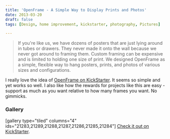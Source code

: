 ```yaml
---
title: 'OpenFrame - A Simple Way to Display Prints and Photos'
date: 2013-03-20
draft: false
tags: [Design, home improvement, kickstarter, photography, Pictures]

---
```


> If you're like us, we have dozens of posters that are just lying around in tubes or drawers. They never made it onto the wall because we never got around to framing them. Custom framing can be expensive and is limited to holding one size of print. We designed OpenFrame as a simple, flexible way to hang posters, prints, and photos of various sizes and configurations.

I really love the idea of [OpenFrame on KickStarter](http://www.kickstarter.com/projects/openframe/openframe-a-simple-flexible-way-to-display-prints-0). It seems so simple and yet works so well. I also like how the rewards for projects like this are easy - support as much as you want relative to how many frames you want. No gimmicks.

### Gallery

\[gallery type="tiled" columns="4" ids="21283,21289,21288,21287,21286,21285,21284"\] [Check it out on KickStarter](http://www.kickstarter.com/projects/openframe/openframe-a-simple-flexible-way-to-display-prints-0).